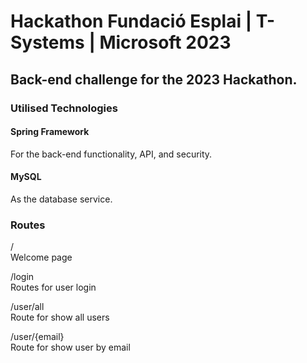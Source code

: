 # Hackathon Fundació Esplai | T-Systems | Microsoft 2023
## Back-end challenge for the 2023 Hackathon.

### Utilised Technologies
#### Spring Framework
For the back-end functionality, API, and security.
#### MySQL
As the database service.

### Routes
/<br>
Welcome page

/login<br>
Routes for user login

/user/all<br>
Route for show all users

/user/{email}<br>
Route for show user by email
